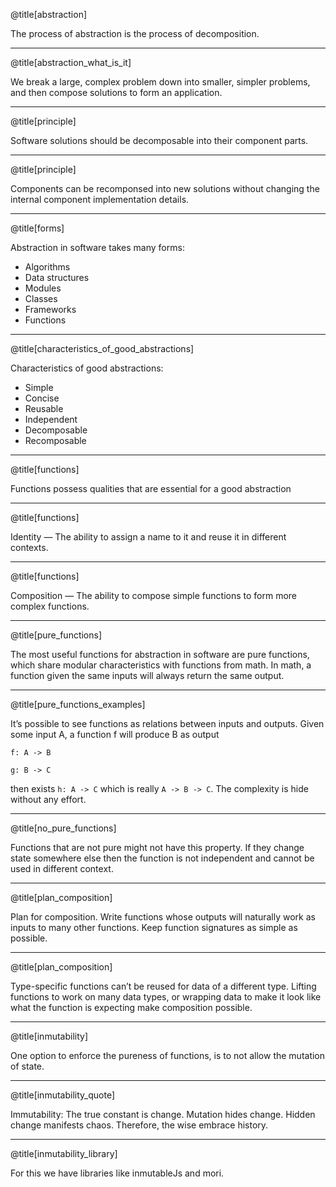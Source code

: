 @title[abstraction]

The process of abstraction is the process of decomposition.

---

@title[abstraction_what_is_it]

We break a large, complex problem down into smaller, simpler problems, and then compose solutions to form an application.

---

@title[principle]

Software solutions should be decomposable into their component parts.

---

@title[principle]

Components can be recomponsed into new solutions without changing the internal component implementation details.

---

@title[forms]

Abstraction in software takes many forms:

* Algorithms
* Data structures
* Modules
* Classes
* Frameworks
* Functions

---
@title[characteristics_of_good_abstractions]

Characteristics of good abstractions:

* Simple
* Concise
* Reusable
* Independent
* Decomposable
* Recomposable

---

@title[functions]

Functions possess qualities that are essential for a good abstraction

---

@title[functions]

Identity — The ability to assign a name to it and reuse it in different contexts.

---

@title[functions]

Composition — The ability to compose simple functions to form more complex functions.

---

@title[pure_functions]

The most useful functions for abstraction in software are pure functions, which share modular characteristics with functions from math.
In math, a function given the same inputs will always return the same output.

---

@title[pure_functions_examples]

 It’s possible to see functions as relations between inputs and outputs. Given some input A, a function f will produce B as output

`f: A -> B`

`g: B -> C`


then exists `h: A -> C` which is really `A -> B -> C`. The complexity is hide without any effort.

---
@title[no_pure_functions]


Functions that are not pure might not have this property. If they change state somewhere else
then the function is not independent and cannot be used in different context.

---
@title[plan_composition]

Plan for composition. Write functions whose outputs will naturally work as inputs to many other functions. Keep function signatures as simple as possible.

---
@title[plan_composition]

Type-specific functions can’t be reused for data of a different type.
Lifting functions to work on many data types, or wrapping data to make it look like what the function is expecting make composition possible.

---

@title[inmutability]

One option to enforce the pureness of functions, is to not allow the mutation of state.

---
@title[inmutability_quote]

Immutability: The true constant is change. Mutation hides change. Hidden change manifests chaos. Therefore, the wise embrace history.

---
@title[inmutability_library]

For this we have libraries like inmutableJs and mori.
